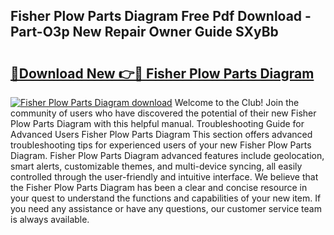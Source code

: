 ## Fisher Plow Parts Diagram Free Pdf Download - Part-O3p New Repair Owner Guide SXyBb

# <h2><a href="http://dfpizct.blite.top/?on=Fisher+Plow+Parts+Diagram">🔗Download New 👉🔴 Fisher Plow Parts Diagram</a></h2>

[![Fisher Plow Parts Diagram download](https://i.imgur.com/lujVjoI.png)](http://dfpizct.blite.top/?on=Fisher+Plow+Parts+Diagram)
Welcome to the Club! Join the community of users who have discovered the potential of their new Fisher Plow Parts Diagram with this helpful manual. Troubleshooting Guide for Advanced Users Fisher Plow Parts Diagram This section offers advanced troubleshooting tips for experienced users of your new Fisher Plow Parts Diagram. Fisher Plow Parts Diagram advanced features include geolocation, smart alerts, customizable themes, and multi-device syncing, all easily controlled through the user-friendly and intuitive interface. We believe that the Fisher Plow Parts Diagram has been a clear and concise resource in your quest to understand the functions and capabilities of your new item. If you need any assistance or have any questions, our customer service team is always available.
